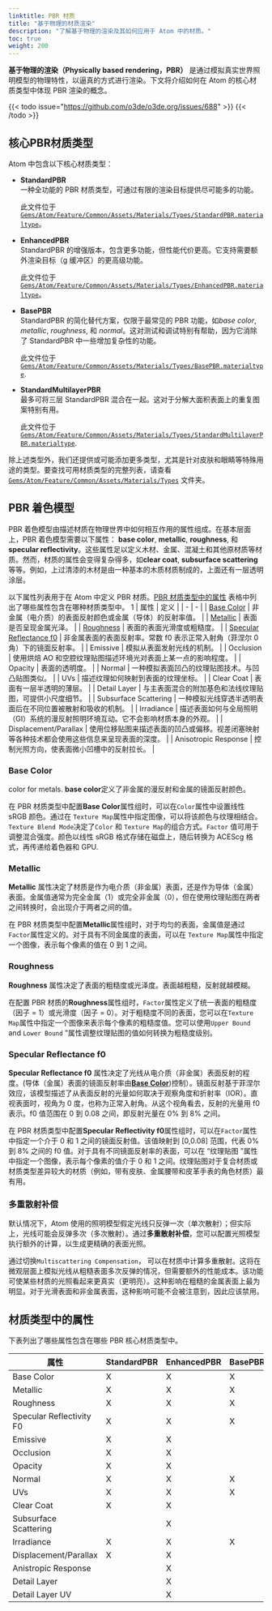 ```yaml
---
linktitle: PBR 材质
title: "基于物理的材质渲染"
description: "了解基于物理的渲染及其如何应用于 Atom 中的材质。"
toc: true
weight: 200
---
```


**基于物理的渲染（Physically based rendering，PBR）** 是通过模拟真实世界照明模型的物理特性，以逼真的方式进行渲染。下文将介绍如何在 Atom 的核心材质类型中体现 PBR 渲染的概念。

{{< todo issue="https://github.com/o3de/o3de.org/issues/688" >}}
{{< /todo >}}

## 核心PBR材质类型

Atom 中包含以下核心材质类型：

- **StandardPBR**  
  一种全功能的 PBR 材质类型，可通过有限的渲染目标提供尽可能多的功能。
    
    此文件位于[`Gems/Atom/Feature/Common/Assets/Materials/Types/StandardPBR.materialtype`](https://github.com/o3de/o3de/blob/development/Gems/Atom/Feature/Common/Assets/Materials/Types/StandardPBR.materialtype)。

- **EnhancedPBR**  
  StandardPBR 的增强版本，包含更多功能，但性能代价更高。它支持需要额外渲染目标（g 缓冲区）的更高级功能。

  此文件位于[`Gems/Atom/Feature/Common/Assets/Materials/Types/EnhancedPBR.materialtype`](https://github.com/o3de/o3de/blob/development/Gems/Atom/Feature/Common/Assets/Materials/Types/EnhancedPBR.materialtype)。 

- **BasePBR**  
  StandardPBR 的简化替代方案，仅限于最常见的 PBR 功能，如*base color*, *metallic*, *roughness*, 和 *normal*。这对测试和调试特别有帮助，因为它消除了 StandardPBR 中一些增加复杂性的功能。

  此文件位于[`Gems/Atom/Feature/Common/Assets/Materials/Types/BasePBR.materialtype`](https://github.com/o3de/o3de/blob/development/Gems/Atom/Feature/Common/Assets/Materials/Types/BasePBR.materialtype). 
    
- **StandardMultilayerPBR**  
  最多可将三层 StandardPBR 混合在一起。这对于分解大面积表面上的重复图案特别有用。

  此文件位于[`Gems/Atom/Feature/Common/Assets/Materials/Types/StandardMultilayerPBR.materialtype`](https://github.com/o3de/o3de/blob/development/Gems/Atom/Feature/Common/Assets/Materials/Types/StandardMultilayerPBR.materialtype). 

除上述类型外，我们还提供或可能添加更多类型，尤其是针对皮肤和眼睛等特殊用途的类型。要查找可用材质类型的完整列表，请查看[`Gems/Atom/Feature/Common/Assets/Materials/Types`](https://github.com/o3de/o3de/tree/development/Gems/Atom/Feature/Common/Assets/Materials/Types) 文件夹。

## PBR 着色模型

PBR 着色模型由描述材质在物理世界中如何相互作用的属性组成。在基本层面上，PBR 着色模型需要以下属性： **base color**, **metallic**, **roughness**, 和 **specular reflectivity**。这些属性足以定义木材、金属、混凝土和其他原材质等材质。然而，材质的属性会变得复杂得多，如**clear coat**, **subsurface scattering**等等。例如，上过清漆的木材是由一种基本的木质材质制成的，上面还有一层透明涂层。

以下属性列表用于在 Atom 中定义 PBR 材质。[PBR 材质类型中的属性](#properties-in-material-types) 表格中列出了哪些属性包含在哪种材质类型中。
1
| 属性 | 定义 |
| - | - |
| [Base Color](#base-color) | 非金属（电介质）的表面反射颜色或金属（导体）的反射率值。 |
| [Metallic](#metallic) | 表面是否呈现金属光泽。 |
| [Roughness](#roughness) | 表面的表面光滑度或粗糙度。 |
| [Specular Reflectance f0](#specular-reflectance-f0) | 非金属表面的表面反射率。常数 f0 表示正常入射角（菲涅尔 0 角）下的镜面反射率。 |
| Emissive | 模拟从表面发射光线的机制。 |
| Occlusion | 使用烘焙 AO 和空腔纹理贴图描述环境光对表面上某一点的影响程度。 |
| Opacity | 表面的透明度。 |
| Normal | 一种模拟表面凹凸的纹理贴图技术。与凹凸贴图类似。 |
| UVs | 描述纹理如何映射到表面的纹理坐标。 |
| Clear Coat | 表面有一层半透明的薄层。 |
| Detail Layer | 与主表面混合的附加基色和法线纹理贴图，可提供小尺度细节。 |
| Subsurface Scattering | 一种模拟光线穿透半透明表面后在不同位置被散射和吸收的机制。 |
| Irradiance | 描述表面如何与全局照明（GI）系统的漫反射照明环境互动。它不会影响材质本身的外观。 |
| Displacement/Parallax | 使用位移贴图来描述表面的凹凸或偏移。视差闭塞映射等各种技术都会使用这些信息来呈现表面的深度。 |
| Anisotropic Response | 控制光照方向，使表面微小凹槽中的反射拉长。 |

### Base Color

 color for metals.
**base color**定义了非金属的漫反射和金属的镜面反射颜色。

在 PBR 材质类型中配置**Base Color**属性组时，可以在`Color`属性中设置线性 sRGB 颜色。通过在 `Texture Map`属性中指定图像，可以将该颜色与纹理相结合。`Texture Blend Mode`决定了`Color` 和 `Texture Map`的组合方式。`Factor` 值可用于调整混合强度。颜色以线性 sRGB 格式存储在磁盘上，随后转换为 ACEScg 格式，再传递给着色器和 GPU<!-- (for more information, see [Color Management](/docs/atom-guide/look-dev/color-management))DRAFT TOPIC-->. 

### Metallic 

**Metallic** 属性决定了材质是作为电介质（非金属）表面，还是作为导体（金属）表面。金属值通常为完全金属（1）或完全非金属（0），但在使用纹理贴图在两者之间转换时，会出现介于两者之间的值。

在 PBR 材质类型中配置**Metallic**属性组时，对于均匀的表面，金属值是通过`Factor`属性定义的。对于具有不同金属度的表面，可以在 `Texture Map`属性中指定一个图像，表示每个像素的值在 0 到 1 之间。

### Roughness

**Roughness** 属性决定了表面的粗糙度或光泽度。表面越粗糙，反射就越模糊。

在配置 PBR 材质的**Roughness**属性组时，`Factor`属性定义了统一表面的粗糙度（因子 = 1）或光滑度（因子 = 0）。对于粗糙度不同的表面，您可以在`Texture Map`属性中指定一个图像来表示每个像素的粗糙度值。您可以使用`Upper Bound` and `Lower Bound` ”属性调整纹理贴图的值如何转换为粗糙度级别。

### Specular Reflectance f0

**Specular Reflectance f0** 属性决定了光线从电介质（非金属）表面反射的程度。(导体（金属）表面的镜面反射率由[**Base Color**](#base-color))控制）。镜面反射基于菲涅尔效应，该模型描述了从表面反射的光量如何取决于观察角度和折射率（IOR）。直视表面时，视角为 0 度，也称为正常入射角。从这个视角看去，反射的光量用 f0 表示。f0 值范围在 0 到 0.08 之间，即反射光量在 0% 到 8% 之间。

在 PBR 材质类型中配置**Specular Reflectivity f0**属性组时，可以在`Factor`属性中指定一个介于 0 和 1 之间的镜面反射值。该值映射到 [0,0.08] 范围，代表 0% 到 8% 之间的 f0 值。对于具有不同镜面反射率的表面，可以在 “纹理贴图 ”属性中指定一个图像，表示每个像素的值介于 0 和 1 之间。纹理贴图对于复合材质或材质类型差异较大的材质（例如，带有皮肤、金属腰带和皮革手表的角色材质）最有用。

### 多重散射补偿

默认情况下，Atom 使用的照明模型假定光线只反弹一次（单次散射）；但实际上，光线可能会反弹多次（多次散射）。通过**多重散射补偿**，您可以配置光照模型执行额外的计算，以生成更精确的表面光照。

通过切换`Multiscattering Compensation`， 可以在材质中计算多重散射。这将在微观层面上模拟光线从粗糙表面多次反弹的情况，但需要额外的性能成本。该功能可使某些材质的光照看起来更真实（更明亮）。这种影响在粗糙的金属表面上最为明显。对于光滑表面和非金属表面，这种影响可能不会被注意到，因此应该禁用。

## 材质类型中的属性

下表列出了哪些属性包含在哪些 PBR 核心材质类型中。

| 属性                  | StandardPBR | EnhancedPBR | BasePBR | StandardMultilayerPBR |
| --                        | --          | --          | --      | --                    |
| Base Color                | X           | X           | X       | X                     |  
| Metallic                  | X           | X           | X       | X                     |  
| Roughness                 | X           | X           | X       | X                     |  
| Specular Reflectivity F0  | X           | X           | X       | X                     |  
| Emissive                  | X           | X           |         | X                     |  
| Occlusion                 | X           | X           |         | X                     |  
| Opacity                   | X           | X           |         |                       |  
| Normal                    | X           | X           | X       | X                     |  
| UVs                       | X           | X           | X       | X                     |  
| Clear Coat                | X           | X           |         | X                     |  
| Subsurface Scattering     |             | X           |         |                       |  
| Irradiance                | X           | X           | X       | X                     |  
| Displacement/Parallax     | X           | X           |         | X                     |  
| Anistropic Response       |             | X           |         |                       |
| Detail Layer              |             | X           |         |                       |
| Detail Layer UV           |             | X           |         |                       |
